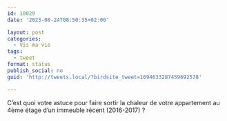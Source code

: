 ```yaml
---
id: 10029
date: '2023-08-24T08:50:35+02:00'

layout: post
categories:
  - Vis ma vie
tags:
  - tweet
format: status
publish_social: no
guid: 'http://tweets.local/?birdsite_tweet=1694633287459692578'

---
```


C’est quoi votre astuce pour faire sortir la chaleur de votre appartement au 4ème étage d’un immeuble récent (2016-2017) ?